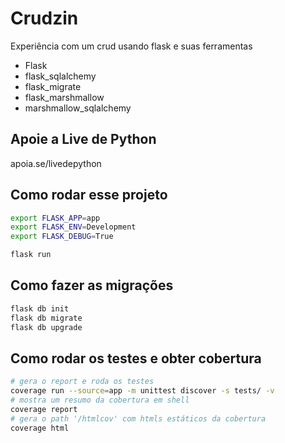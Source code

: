 # Crudzin

Experiência com um crud usando flask e suas ferramentas

- Flask
- flask_sqlalchemy
- flask_migrate
- flask_marshmallow
- marshmallow_sqlalchemy

## Apoie a Live de Python

apoia.se/livedepython


## Como rodar esse projeto

```sh
export FLASK_APP=app
export FLASK_ENV=Development
export FLASK_DEBUG=True

flask run
```

## Como fazer as migrações

```sh
flask db init
flask db migrate
flask db upgrade
```


## Como rodar os testes e obter cobertura

```sh
# gera o report e roda os testes
coverage run --source=app -m unittest discover -s tests/ -v
# mostra um resumo da cobertura em shell
coverage report
# gera o path '/htmlcov' com htmls estáticos da cobertura
coverage html
```
